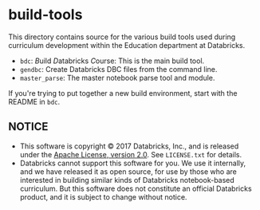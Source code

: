# build-tools

This directory contains source for the various build tools used during
curriculum development within the Education department at Databricks.

* `bdc`: *B*uild *D*atabricks *C*ourse: This is the main build tool.
* `gendbc`: Create Databricks DBC files from the command line.
* `master_parse`: The master notebook parse tool and module.


If you're trying to put together a new build environment, start with the
README in `bdc`.

## NOTICE

* This software is copyright © 2017 Databricks, Inc., and is released under
  the [Apache License, version 2.0](https://www.apache.org/licenses/). See
  `LICENSE.txt` for details.
* Databricks cannot support this software for you. We use it internally,
  and we have released it as open source, for use by those who are
  interested in building similar kinds of Databricks notebook-based
  curriculum. But this software does not constitute an official Databricks
  product, and it is subject to change without notice.
